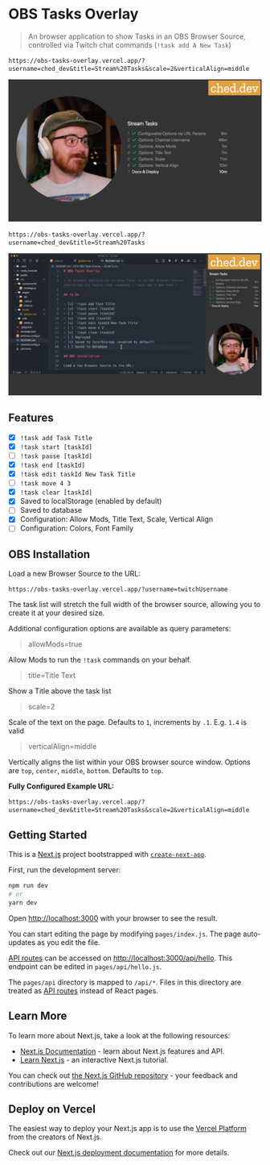 # OBS Tasks Overlay

> An browser application to show Tasks in an OBS Browser Source, controlled via Twitch chat commands (`!task add A New Task`)


```
https://obs-tasks-overlay.vercel.app/?username=ched_dev&title=Stream%20Tasks&scale=2&verticalAlign=middle
```

![Tasks Scaled and Centered](./public/screenshots/tasks-big-screen.png)

```
https://obs-tasks-overlay.vercel.app/?username=ched_dev&title=Stream%20Tasks
```

![Tasks Sidebar](./public/screenshots/tasks-sidebar.png)

## Features

- [x] `!task add Task Title`
- [x] `!task start [taskId]`
- [ ] `!task pause [taskId]`
- [x] `!task end [taskId]`
- [x] `!task edit taskId New Task Title`
- [ ] `!task move 4 3`
- [x] `!task clear [taskId]`
- [x] Saved to localStorage (enabled by default)
- [ ] Saved to database
- [x] Configuration: Allow Mods, Title Text, Scale, Vertical Align
- [ ] Configuration: Colors, Font Family

## OBS Installation

Load a new Browser Source to the URL:

```
https://obs-tasks-overlay.vercel.app/?username=twitchUsername
```

The task list will stretch the full width of the browser source, allowing you to create it at your desired size.

Additional configuration options are available as query parameters:

> allowMods=true

Allow Mods to run the `!task` commands on your behalf.

> title=Title Text

Show a Title above the task list

> scale=2

Scale of the text on the page. Defaults to `1`, increments by `.1`. E.g. `1.4` is valid

> verticalAlign=middle

Vertically aligns the list within your OBS browser source window. Options are `top`, `center`, `middle`, `bottom`. Defaults to `top`.

**Fully Configured Example URL:**
```
https://obs-tasks-overlay.vercel.app/?username=ched_dev&title=Stream%20Tasks&scale=2&verticalAlign=middle
```

## Getting Started

This is a [Next.js](https://nextjs.org/) project bootstrapped with [`create-next-app`](https://github.com/vercel/next.js/tree/canary/packages/create-next-app).

First, run the development server:

```bash
npm run dev
# or
yarn dev
```

Open [http://localhost:3000](http://localhost:3000) with your browser to see the result.

You can start editing the page by modifying `pages/index.js`. The page auto-updates as you edit the file.

[API routes](https://nextjs.org/docs/api-routes/introduction) can be accessed on [http://localhost:3000/api/hello](http://localhost:3000/api/hello). This endpoint can be edited in `pages/api/hello.js`.

The `pages/api` directory is mapped to `/api/*`. Files in this directory are treated as [API routes](https://nextjs.org/docs/api-routes/introduction) instead of React pages.

## Learn More

To learn more about Next.js, take a look at the following resources:

- [Next.js Documentation](https://nextjs.org/docs) - learn about Next.js features and API.
- [Learn Next.js](https://nextjs.org/learn) - an interactive Next.js tutorial.

You can check out [the Next.js GitHub repository](https://github.com/vercel/next.js/) - your feedback and contributions are welcome!

## Deploy on Vercel

The easiest way to deploy your Next.js app is to use the [Vercel Platform](https://vercel.com/new?utm_medium=default-template&filter=next.js&utm_source=create-next-app&utm_campaign=create-next-app-readme) from the creators of Next.js.

Check out our [Next.js deployment documentation](https://nextjs.org/docs/deployment) for more details.
